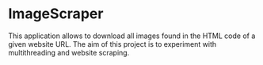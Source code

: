 ImageScraper
============

This application allows to download all images found in the HTML code of a given website URL. The aim of this project is to experiment with multithreading and website scraping.